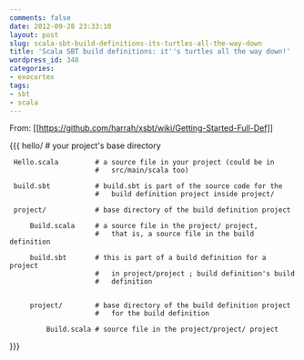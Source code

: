 ```yaml
---
comments: false
date: 2012-09-28 23:33:10
layout: post
slug: scala-sbt-build-definitions-its-turtles-all-the-way-down
title: 'Scala SBT build definitions: it''s turtles all the way down!'
wordpress_id: 348
categories:
- exocortex
tags:
- sbt
- scala
---
```


From: [[https://github.com/harrah/xsbt/wiki/Getting-Started-Full-Def]]

{{{
 hello/                  # your project's base directory

     Hello.scala         # a source file in your project (could be in
                         #   src/main/scala too)

     build.sbt           # build.sbt is part of the source code for the
                         #   build definition project inside project/

     project/            # base directory of the build definition project

         Build.scala     # a source file in the project/ project,
                         #   that is, a source file in the build definition

         build.sbt       # this is part of a build definition for a project
                         #   in project/project ; build definition's build
                         #   definition


         project/        # base directory of the build definition project
                         #   for the build definition

             Build.scala # source file in the project/project/ project
}}}
